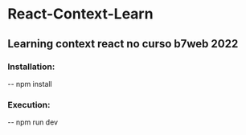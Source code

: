 # React-Context-Learn
## Learning context react no curso b7web 2022
### Installation:
 -- npm install  
### Execution:
 -- npm run dev
